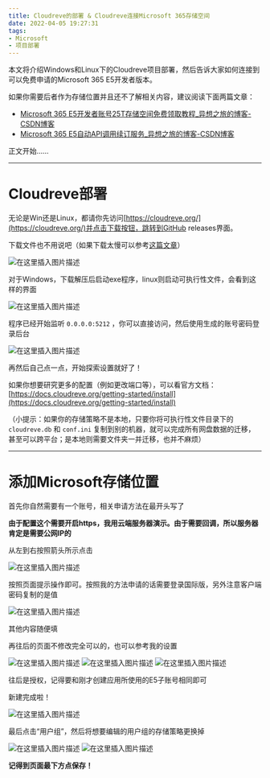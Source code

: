 ```yaml
---
title: Cloudreve的部署 & Cloudreve连接Microsoft 365存储空间
date: 2022-04-05 19:27:31
tags:
- Microsoft
- 项目部署
---
```


本文将介绍Windows和Linux下的Cloudreve项目部署，然后告诉大家如何连接到可以免费申请的Microsoft 365 E5开发者版本。

如果你需要后者作为存储位置并且还不了解相关内容，建议阅读下面两篇文章：

- [Microsoft 365 E5开发者账号25T存储空间免费领取教程_异想之旅的博客-CSDN博客](https://blog.csdn.net/weixin_44495599/article/details/121130579)
- [Microsoft 365 E5自动API调用续订服务_异想之旅的博客-CSDN博客](https://blog.csdn.net/weixin_44495599/article/details/121131741)

正文开始……

---

# Cloudreve部署

无论是Win还是Linux，都请你先访问[https://cloudreve.org/](https://cloudreve.org/)并点击下载按钮，跳转到GitHub releases界面。

下载文件也不用说吧（如果下载太慢可以参考[这篇文章](https://blog.csdn.net/weixin_44495599/article/details/120806392)）

![在这里插入图片描述](https://cdn.yixiangzhilv.com/images/a71af2957b5d0d14b4d336caa8adcefd.png)

对于Windows，下载解压后启动exe程序，linux则启动可执行性文件，会看到这样的界面

![在这里插入图片描述](https://cdn.yixiangzhilv.com/images/f2ae280ea6514e24c75ef2b7b33c5244.png)

程序已经开始监听 `0.0.0.0:5212` ，你可以直接访问，然后使用生成的账号密码登录后台

![在这里插入图片描述](https://cdn.yixiangzhilv.com/images/4faffb2532e140477f3b9e38f7ac7cc8.png)

再然后自己点一点，开始探索设置就好了！

如果你想要研究更多的配置（例如更改端口等），可以看官方文档：[https://docs.cloudreve.org/getting-started/install](https://docs.cloudreve.org/getting-started/install)

（小提示：如果你的存储策略不是本地，只要你将可执行性文件目录下的 `cloudreve.db` 和 `conf.ini` 复制到别的机器，就可以完成所有网盘数据的迁移，甚至可以跨平台；是本地则需要文件夹一并迁移，也并不麻烦）

---

# 添加Microsoft存储位置

首先你自然需要有一个账号，相关申请方法在最开头写了

**由于配置这个需要开启https，我用云端服务器演示。由于需要回调，所以服务器肯定是需要公网IP的**

从左到右按照箭头所示点击

![在这里插入图片描述](https://cdn.yixiangzhilv.com/images/e177fa2678021c06d417488290fef89e.png)

按照页面提示操作即可。按照我的方法申请的话需要登录国际版，另外注意客户端密码复制的是值

![在这里插入图片描述](https://cdn.yixiangzhilv.com/images/1f79626df11e5a0f4e3a315458d667a5.png)

其他内容随便填

再往后的页面不修改完全可以的，也可以参考我的设置

![在这里插入图片描述](https://cdn.yixiangzhilv.com/images/e49acd7854de61031e8aef4a375d18ee.png)
![在这里插入图片描述](https://cdn.yixiangzhilv.com/images/605e6e2d2200ec70493bf87b51e20c83.png)
![在这里插入图片描述](https://cdn.yixiangzhilv.com/images/5db0c7505c30aae42fc9ef341782e431.png)

往后是授权，记得要和刚才创建应用所使用的E5子账号相同即可

新建完成啦！

![在这里插入图片描述](https://cdn.yixiangzhilv.com/images/9f3d4c14865b023eb1273e78c116d52d.png)

最后点击“用户组”，然后将想要编辑的用户组的存储策略更换掉

![在这里插入图片描述](https://cdn.yixiangzhilv.com/images/9a7e2cf456e352d302ad7d13327d11f2.png)
![在这里插入图片描述](https://cdn.yixiangzhilv.com/images/41e234980548ed89c93e99f7ed806ed4.png)

**记得到页面最下方点保存！**

